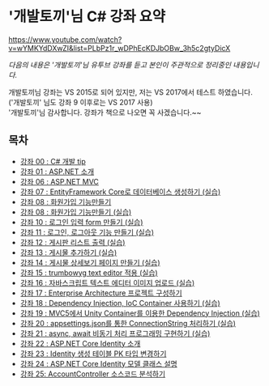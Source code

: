 # '개발토끼'님 C# 강좌 요약

https://www.youtube.com/watch?v=wYMKYdDXwZI&list=PLbPz1r_wDPhEcKDJbOBw_3h5c2gtyDicX

*다음의 내용은 '개발토끼'님 유투브 강좌를 듣고 본인이 주관적으로 정리중인 내용입니다.*

개발토끼님 강좌는 VS 2015로 되어 있지만,
저는 VS 2017에서 테스트 하였습니다.
<br> ('개발토끼' 님도 강좌 9 이후로는 VS 2017 사용)
<br> '개발토끼'님 감사합니다. 강좌가 책으로 나오면 꼭 사겠습니다.~~

## 목차
* [강좌 00 : C# 개발 tip](lecture00.md)
* [강좌 01 : ASP.NET 소개](lecture01.md)
* [강좌 06 : ASP.NET MVC](lecture06.md)
* [강좌 07 : EntityFramework Core로 데이터베이스 생성하기 (실습)](lecture07.md)
* [강좌 08 : 화원가입 기능만들기](lecture08_01.md)
* [강좌 08 : 화원가입 기능만들기 (실습)](lecture08_02.md)
* [강좌 10 : 로그인 입력 form 만들기 (실습)](lecture10.md)
* [강좌 11 : 로그인, 로그아웃 기능 만들기 (실습)](lecture11.md)
* [강좌 12 : 게시판 리스트 출력 (실습)](lecture12.md)
* [강좌 13 : 게시물 추가하기 (실습)](lecture13.md)
* [강좌 14 : 게시물 상세보기 페이지 만들기 (실습)](lecture14.md)
* [강좌 15 : trumbowyg text editor 적용 (실습)](lecture15.md)
* [강좌 16 : 자바스크립트 텍스트 에디터 이미지 업로드 (실습)](lecture16.md)
* [강좌 17 : Enterprise Architecture 프로젝트 구성하기](lecture17.md)
* [강좌 18 : Dependency Injection, IoC Container 사용하기 (실습)](lecture18.md)
* [강좌 19 : MVC5에서 Unity Container를 이용한 Dependency Injection (실습)](lecture19.md)
* [강좌 20 : appsettings.json를 통한 ConnectionString 처리하기 (실습)](lecture20.md)
* [강좌 21 : async, await 비동기 처리 프로그래밍 구현하기 (실습)](lecture21.md)
* [강좌 22 : ASP.NET Core Identity 소개](lecture22.md)
* [강좌 23 : Identity 생성 테이블 PK 타입 변경하기](lecture23.md)
* [강좌 24 : ASP.NET Core Identity 모델 클래스 설명](lecture24.md)
* [강좌 25:  AccountController 소스코드 분석하기](lecture25.md)
